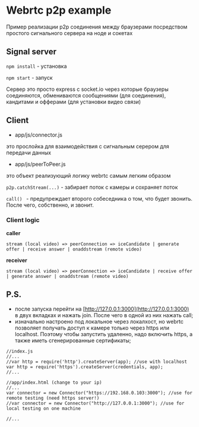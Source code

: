 # Webrtc p2p example

Пример реализации p2p соединения между браузерами посредством простого сигнального сервера на ноде и сокетах


## Signal server

 ```npm install``` - установка

 ```npm start``` - запуск

 Сервер это просто express с socket.io через которые браузеры соединяются, обмениваются сообщениями (для соединения), кандитами и офферами (для установки видео связи)


## Client

- app/js/connector.js

это прослойка для взаимодействия с сигнальным серером для передачи данных

- app/js/peerToPeer.js

это объект реализующий логику webrtc самым легким образом

```p2p.catchStream(...)``` - забирает поток с камеры и сохраняет поток

```call() ``` - предупреждает второго собеседника о том, что будет звонить. После чего, собственно, и звонит.


### Client logic

**caller**

``` stream (local video) => peerConnection => iceCandidate | generate offer | receive answer | onaddstream (remote video) ```

**receiver**

``` stream (local video) => peerConnection => iceCandidate | receive offer | generate answer | onaddstream (remote video) ```


## P.S.

 - после запуска перейти на [http://127.0.0.1:3000](http://127.0.0.1:3000) в двух вкладках и нажать join. После чего в одной из них нажать call;
 - изначально настроено под локальное через локалхост, но webrtc позволяет получать доступ к камере только через https или localhost.
 Поэтому чтобы запустить удаленно, надо включить https, а также иметь сгенерированные сертификаты;


```
//index.js
//...
//var http = require('http').createServer(app); //use with localhost
var http = require('https').createServer(credentials, app);
//...
```

```
//app/index.html (change to your ip)
//...
var connector = new Connector("https://192.168.0.103:3000"); //use for remote testing (need https server!)
//var connector = new Connector("http://127.0.0.1:3000"); //use for local testing on one machine

//...
```
